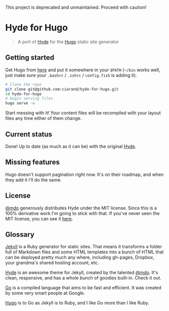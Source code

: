 This project is deprecated and unmaintained. Proceed with caution!

Hyde for Hugo
=============
>A port of [Hyde][hyde] for the [Hugo][hugo] static site generator

[hyde]: https://github.com/poole/hyde
[hugo]: https://github.com/spf13/hugo

Getting started
---------------
Get Hugo from [here][get-hugo] and put it somewhere in your `$PATH` (`~/bin`
works well, just make sure your `.bashrc` / `.zshrc` / `config.fish` is adding
it).

[get-hugo]: https://github.com/spf13/hugo/releases

```bash
# Clone the repo
git clone git@github.com:ciarand/hyde-for-hugo.git
cd hyde-for-hugo
# begin serving files
hugo serve -w
```

Start messing with it! Your content files will be recompiled with your layout
files any time either of them change.

Current status
--------------
Done! Up to date (as much as it can be) with the original [Hyde][hyde].

Missing features
----------------
Hugo doesn't support pagination right now. It's on their roadmap, and when they
add it I'll do the same.

License
-------
[@mdo][mdo] generously distributes Hyde under the MIT license. Since this is a
100% derivative work I'm going to stick with that. If you've never seen the MIT
license, you can see it [here][license].

[mdo]: https://github.com/mdo
[hugo-license]: https://github.com/spf13/hugo/blob/master/LICENSE.md
[license]: /LICENSE.md

Glossary
--------
[Jekyll][jekyll] is a Ruby generator for static sites. That means it transforms
a folder full of Markdown files and some HTML templates into a bunch of HTML
that can be deployed pretty much any where, including gh-pages, Dropbox, your
grandma's shared hosting account, etc.

[Hyde][hyde] is an awesome theme for Jekyll, created by the talented
[@mdo][mdo]. It's clean, responsive, and has a whole bunch of goodies built-in.
Check it out.

[Go][go] is a compiled language that aims to be fast and efficient. It was
created by some very smart people at Google.

[Hugo][hugo] is to Go as Jekyll is to Ruby, and I like Go more than I like Ruby.

[jekyll]: http://jekyllrb.com/
[go]: http://golang.org/
